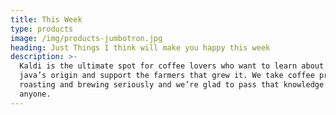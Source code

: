 ```yaml
---
title: This Week
type: products
image: /img/products-jumbotron.jpg
heading: Just Things I think will make you happy this week
description: >-
  Kaldi is the ultimate spot for coffee lovers who want to learn about their
  java’s origin and support the farmers that grew it. We take coffee production,
  roasting and brewing seriously and we’re glad to pass that knowledge to
  anyone.
---
```


